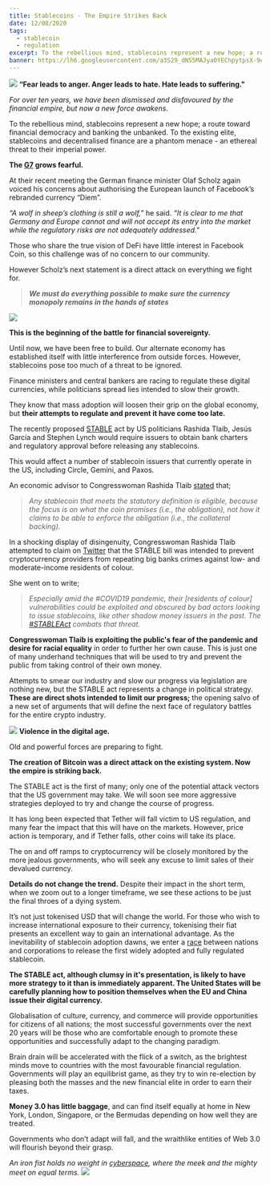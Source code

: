```yaml
---
title: Stablecoins - The Empire Strikes Back
date: 12/08/2020
tags:
  - stablecoin
  - regulation
excerpt: To the rebellious mind, stablecoins represent a new hope; a route toward financial democracy and banking the unbanked. To the existing elite, stablecoins and decentralised finance are a phantom menace - an ethereal threat to their imperial power.
banner: https://lh6.googleusercontent.com/a3S29_dNS5MAJya0YEChpytpsX-9eaKDPEy7FatLNBfxbk2_Co9PWxCwOy7wqYIppekrF_N-CMM9FL1Ipvz0meoEha5oqQmw-Hq0mnbcPZ4617v_S9jjXapBiytb9TK7lBBMG6el
---
```

![](https://lh6.googleusercontent.com/a3S29_dNS5MAJya0YEChpytpsX-9eaKDPEy7FatLNBfxbk2_Co9PWxCwOy7wqYIppekrF_N-CMM9FL1Ipvz0meoEha5oqQmw-Hq0mnbcPZ4617v_S9jjXapBiytb9TK7lBBMG6el)
**“Fear leads to anger. Anger leads to hate. Hate leads to suffering."**

_For over ten years, we have been dismissed and disfavoured by the financial empire, but now a new force awakens._

To the rebellious mind, stablecoins represent a new hope; a route toward financial democracy and banking the unbanked. To the existing elite, stablecoins and decentralised finance are a phantom menace - an ethereal threat to their imperial power.

**The [G7](https://www.reuters.com/article/g7-digital/g7-finance-officials-back-need-to-regulate-digital-currencies-treasury-idUSKBN28H1Y6) grows fearful.**

At their recent meeting the German finance minister Olaf Scholz again voiced his concerns about authorising the European launch of Facebook’s rebranded currency “Diem”.

_“A wolf in sheep’s clothing is still a wolf,”_ he said. _“It is clear to me that Germany and Europe cannot and will not accept its entry into the market while the regulatory risks are not adequately addressed."_

Those who share the true vision of DeFi have little interest in Facebook Coin, so this challenge was of no concern to our community.

However Scholz’s next statement is a direct attack on everything we fight for.

> **_We must do everything possible to make sure the currency monopoly remains in the hands of states_**

![](https://lh5.googleusercontent.com/Z8-ZbAT1RMkjJf8RmHXSwMj2VUA1_yJUEu9itmAv36yrW9MxHhh2FHLKAUllgWUdFi8UEqOpToCMDokwCUUxwU8FRpY5oAaHraW_4gtVtfMQ9L0hMZMBvv2-5yyOftGKGBX-2A1_)

**This is the beginning of the battle for financial sovereignty.**

Until now, we have been free to build. Our alternate economy has established itself with little interference from outside forces. However, stablecoins pose too much of a threat to be ignored.

Finance ministers and central bankers are racing to regulate these digital currencies, while politicians spread lies intended to slow their growth.

They know that mass adoption will loosen their grip on the global economy, but **their attempts to regulate and prevent it have come too late.**

The recently proposed [STABLE](https://tlaib.house.gov/media/press-releases/tlaib-garcia-and-lynch-stableact) act by US politicians Rashida Tlaib, Jesús García and Stephen Lynch would require issuers to obtain bank charters and regulatory approval before releasing any stablecoins.

This would affect a number of stablecoin issuers that currently operate in the US, including Circle, Gemini, and Paxos.

An economic advisor to Congresswoman Rashida Tlaib [stated](https://www.coindesk.com/us-lawmakers-introduce-bill-that-would-require-stablecoin-issuers-to-obtain-bank-charters) that;

> _Any stablecoin that meets the statutory definition is eligible, because the focus is on what the coin promises (i.e., the obligation), not how it claims to be able to enforce the obligation (i.e., the collateral backing)._

In a shocking display of disingenuity, Congresswoman Rashida Tlaib attempted to claim on [Twitter](https://twitter.com/RepRashida/status/1334247450731819008?s=20) that the STABLE bill was intended to prevent cryptocurrency providers from repeating big banks crimes against low- and moderate-income residents of colour.

She went on to write;

> _Especially amid the #COVID19 pandemic, their [residents of colour] vulnerabilities could be exploited and obscured by bad actors looking to issue stablecoins, like other shadow money issuers in the past. The [#STABLEAct](https://twitter.com/hashtag/STABLEAct?src=hashtag_click) combats that threat._

**Congresswoman Tlaib is exploiting the public's fear of the pandemic and desire for racial equality** in order to further her own cause. This is just one of many underhand techniques that will be used to try and prevent the public from taking control of their own money.

Attempts to smear our industry and slow our progress via legislation are nothing new, but the STABLE act represents a change in political strategy. **These are direct shots intended to limit our progress;** the opening salvo of a new set of arguments that will define the next face of regulatory battles for the entire crypto industry.

![](https://lh6.googleusercontent.com/EP358A2VzVlgWHqbb8fPR6vla4kRi65eGoueBkSnpAxQPM3VfMTUntNHF_lyOaHGRKDwuVBZU_pfUapRoYNnbrQR9BzxSjZ-nXPxhV7kDeQ1t1uLXtjTvIRRCGm0iFeFomLIz0Hn)
**Violence in the digital age.**

Old and powerful forces are preparing to fight.

**The creation of Bitcoin was a direct attack on the existing system. Now the empire is striking back.**

The STABLE act is the first of many; only one of the potential attack vectors that the US government may take. We will soon see more aggressive strategies deployed to try and change the course of progress.

It has long been expected that Tether will fall victim to US regulation, and many fear the impact that this will have on the markets. However, price action is temporary, and if Tether falls, other coins will take its place.

The on and off ramps to cryptocurrency will be closely monitored by the more jealous governments, who will seek any excuse to limit sales of their devalued currency.

**Details do not change the trend.** Despite their impact in the short term, when we zoom out to a longer timeframe, we see these actions to be just the final throes of a dying system.

It’s not just tokenised USD that will change the world. For those who wish to increase international exposure to their currency, tokenising their fiat presents an excellent way to gain an international advantage. As the inevitability of stablecoin adoption dawns, we enter a [race](https://blogs.imf.org/2019/09/26/from-stablecoins-to-central-bank-digital-currencies/) between nations and corporations to release the first widely adopted and fully regulated stablecoin.

**The STABLE act, although clumsy in it's presentation, is likely to have more strategy to it than is immediately apparent. The United States will be carefully planning how to position themselves when the EU and China issue their digital currency.**

Globalisation of culture, currency, and commerce will provide opportunities for citizens of all nations; the most successful governments over the next 20 years will be those who are comfortable enough to promote these opportunities and successfully adapt to the changing paradigm.

Brain drain will be accelerated with the flick of a switch, as the brightest minds move to countries with the most favourable financial regulation. Governments will play an equilibrist game, as they try to win re-election by pleasing both the masses and the new financial elite in order to earn their taxes.

**Money 3.0 has little baggage**, and can find itself equally at home in New York, London, Singapore, or the Bermudas depending on how well they are treated.

Governments who don’t adapt will fall, and the wraithlike entities of Web 3.0 will flourish beyond their grasp.

_An iron fist holds no weight in [cyberspace](https://blas.com/the-sovereign-individual/), where the meek and the mighty meet on equal terms._
![](https://lh6.googleusercontent.com/TNdV_E0LPaJlFACWqifrrPjVHtADTPAtQP8Bt_LQ6Ldcb1iuCFDQxGXE-jyJMoQWU7lg31mNPwJ6AhHGiBRyPQjEUHGaZF3Q-L2k7bQqQqVWTjty87fUX0Tb1kPaIrIllH9rq0Sk)
